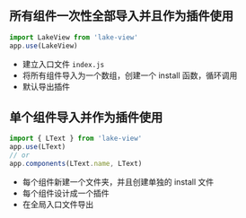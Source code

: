 ## 所有组件一次性全部导入并且作为插件使用

```js
import LakeView from 'lake-view'
app.use(LakeView)
```

- 建立入口文件 `index.js`
- 将所有组件导入为一个数组，创建一个 install 函数，循环调用
- 默认导出插件

## 单个组件导入并作为插件使用

```js
import { LText } from 'lake-view'
app.use(LText)
// or
app.components(LText.name, LText)
```

- 每个组件新建一个文件夹，并且创建单独的 install 文件
- 每个组件设计成一个插件
- 在全局入口文件导出
